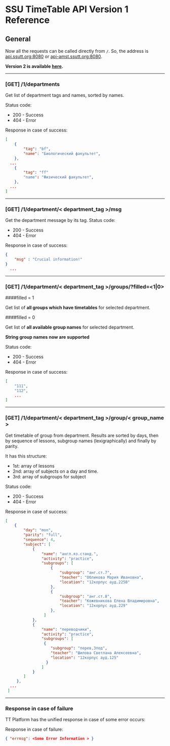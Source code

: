 SSU TimeTable API Version 1 Reference
==========================

General
-------

Now all the requests can be called directly from `/`.
So, the address is [api.ssutt.org:8080]() or [api-amst.ssutt.org:8080]().

__Version 2 is available [here](https://github.com/Plain-Solutions/tt-platform/blob/dev/docs/API%20Version%202%20Reference.md).__


---
### [GET] /1/departments

Get list of department tags and names, sorted by names.

Status code:

* 200 - Success
* 404 - Error

Response in case of success:
```json
[
	{ 
		"tag": "bf",
		"name": "Биологический факультет",
	},
  ...
  	{
		"tag": "ff"
		"name": "Физический факультет",
    },
  ...
]
```

---
### [GET] /1/department/< department_tag >/msg
Get the department message by its tag.
Status code:

* 200 - Success
* 404 - Error

Response in case of success:
```json
{
	"msg" : "Crucial information!"	
}
  ...
```

---
### [GET] /1/department/< department_tag >/groups/?filled=<1|0>


####filled = 1

Get list of **all groups which have timetables** for selected department.

####filled = 0

Get list of **all available group names** for selected department.

**String group names now are supported**

Status code:

* 200 - Success
* 404 - Error

Response in case of success:
```json
[
	"111",
	"112",
	...
]
```

---
### [GET] /1/department/< department_tag >/group/< group_name >

Get timetable of group from department. Results are sorted by days, then by sequence of lessons, subgroup names (lexigraphically) and finally by parity.

It has this structure:
 
 * 1st: array of lessons
 * 2nd: array of subjects on a day and time.
 * 3rd: array of subgroups for subject


Status code:

* 200 - Success
* 404 - Error


Response in case of success:

```json
[
	{
		"day": "mon",
		"parity": "full",
		"sequence": 4,
		"subject": [
			{
				"name": "англ.яз.станд.",
				"activity": "practice",
		        "subgroups": [
					{
						"subgroup": "анг.ст.7",
						"teacher": "Обликова Мария Ивановна",
						"location": "12корпус ауд.225В"
					},
		        	{
						"subgroup": "анг.ст.8",
						"teacher": "Кожевникова Елена Владимировна",
						"location": "12корпус ауд.229"
		    	    },
				 ]
      		},
      		{
		        "name": "переводчики",
        		"activity": "practice",
		        "subgroups": [
        		 {
		            "subgroup": "перев,3под",
        		    "teacher": "Шилова Светлана Алексеевна",
		            "location": "12корпус ауд.125"
        		  }
		        ]
	      	}
	    ]	
 	 },
  ...
 ]
```   
	
	
---
### Response in case of failure
TT Platform has the unified response in case of some error occurs: 

Response in case of failure:
```json
{ "errmsg": <Some Error Information > }
```
